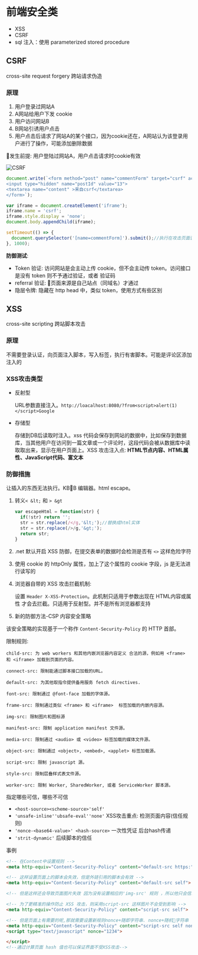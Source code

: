 # 前端安全类

* XSS
* CSRF
* sql 注入：使用 parameterized stored procedure

## CSRF

cross-site request forgery 跨站请求伪造

### 原理

1. 用户登录过网站A
1. A网站给用户下发 cookie
1. 用户访问网站B
1. B网站引诱用户点击
1. 用户点击后请求了网站A的某个接口，因为cookie还在，A网站认为该登录用户进行了操作，可能添加删除数据

发生前提: 用户登陆过网站A，用户点击请求时cookie有效

![CSRF](http://om1o84p1p.bkt.clouddn.com/1503815405.png?imageMogr2/thumbnail/!70p)

```javascript
document.write(`<form method="post" name="commentForm" target="csrf" action="http://loacalhost">
<input type="hidden" name="postId" value="13">
<textarea name="content" >来自csrf</textarea>
</form>`);

var iframe = document.createElement('iframe');
iframe.name = 'csrf';
iframe.style.display = 'none';
document.body.appendChild(iframe);

setTimeout(() => {
  document.querySelector('[name=commentForm]').submit();//执行在攻击页面该脚本
}, 1000);
```

**防御测试**:

* Token 验证: 访问网站是会主动上传 cookie，但不会主动传 token。访问接口是没有 token 则不予通过验证，或者 验证码
* referral 验证: 页面来源是自己站点（同域名）才通过
* 隐层令牌: 隐藏在 http head 中，类似 token，使用方式有些区别

## XSS

cross-site scripting 跨站脚本攻击

### 原理

不需要登录认证，向页面注入脚本，写入标签，执行有害脚本。可能是评论区添加注入的

### XSS攻击类型

* 反射型

  URL参数直接注入。`http://loacalhost:8080/?from<script>alert(1)</script>Google`

* 存储型

  存储到DB后读取时注入。xss 代码会保存到网站的数据中，比如保存到数据库，当其他用户在访问到一篇文章或一个评论时，这段代码会被从数据库中读取取出来，显示在用户页面上。XSS 攻击注入点: **HTML节点内容、HTML属性、JavaScript代码、富文本**

### 防御措施

让插入的东西无法执行。KBB 编辑器。html escape。

1. 转义`< &lt;` 和 `> &gt`

    ```javascript
    var escapeHtml = function(str) {
      if(!str) return '';
      str = str.replace(/</g,'&lt;');//替换成html实体
      str = str.replace(/>/g,'&gt;');
      return str;
    }
    ```

1. .net 默认开启 XSS 防御，在提交表单的数据时会检测是否有 `<>` 这样危险字符

1. 使用 cookie 的 httpOnly 属性，加上了这个属性的 cookie 字段，js 是无法进行读写的

1. 浏览器自带的 XSS 攻击拦截机制:

    设置 `Header X-XSS-Protection`。此机制只适用于参数出现在 HTML内容或属性 才会去拦截。只适用于反射型。并不是所有浏览器都支持

1. 新的防御方法-CSP 内容安全策略

  该安全策略的实现基于一个称作 `Content-Security-Policy` 的 HTTP 首部。

  限制规则:

  ```
  child-src: 为 web workers 和其他内嵌浏览器内容定义 合法的源，例如用 <frame> 和 <iframe> 加载到页面的内容。

  connect-src: 限制能通过脚本接口加载的URL。

  default-src: 为其他取指令提供备用服务 fetch directives.

  font-src: 限制通过 @font-face 加载的字体源。

  frame-src: 限制通过类似 <frame> 和 <iframe>  标签加载的内嵌内容源。

  img-src: 限制图片和图标源

  manifest-src: 限制 application manifest 文件源。

  media-src: 限制通过 <audio> 或 <video> 标签加载的媒体文件源。

  object-src: 限制通过 <object>, <embed>, <applet> 标签加载源。

  script-src: 限制 javascript 源。

  style-src: 限制层叠样式表文件源。

  worker-src: 限制 Worker, SharedWorker, 或者 ServiceWorker 脚本源。
  ```

指定哪些可信，哪些不可信

* `<host-source><scheme-source>'self'`
* `'unsafe-inline''ubsafe-eval''none'` XSS攻击重点: 检测页面内容(信任规则)
* `'nonce-<base64-value>' <hash-source>` 一次性凭证 后台hash传递
* `'strit-dynamic'` 后续脚本的信任

事例

```html
<!-- 在Content中设置规则 -->
<meta http-equiv="Content-Security-Policy" content="default-src https:">

<!-- 这样设置页面上的脚本会失效，但是外链引用的脚本会有效 -->
<meta http-equiv="Content-Security-Policy" content="default-src self">

<!-- 但是这样还会导致页面图片失效 因为没有设置相应的'img-src' 规则 ，所以他只会信赖本域下的图片 -->

<!-- 为了更精准的操作防止 XSS 攻击，则采用script-src 这样图片不会受到影响 -->
<meta http-equiv="Content-Security-Policy" content="script-src self">

<!-- 但是页面上有需要的呢,那就需要设置新规则nonce+随即字符串. nonce+随机🔀字符串 -->
<meta http-equiv="Content-Security-Policy" content="script-src self nonce-1234">
<script type="text/javascript" nonce="1234">

</script>
<!--通过计算页面 hash 值也可以保证界面不受XSS攻击-->
```
